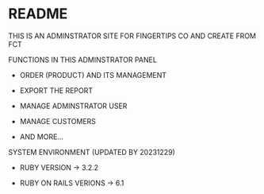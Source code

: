 # README

<!-- This README would normally document whatever steps are necessary to get the
application up and running.

Things you may want to cover:

* Ruby version

* System dependencies

* Configuration

* Database creation

* Database initialization

* How to run the test suite

* Services (job queues, cache servers, search engines, etc.)

* Deployment instructions

* ... -->

THIS IS AN ADMINSTRATOR SITE FOR FINGERTIPS CO AND CREATE FROM FCT

FUNCTIONS IN THIS ADMINSTRATOR PANEL

* ORDER (PRODUCT) AND ITS MANAGEMENT

* EXPORT THE REPORT

* MANAGE ADMINSTRATOR USER

* MANAGE CUSTOMERS

* AND MORE...

SYSTEM ENVIRONMENT (UPDATED BY 20231229)

* RUBY VERSION -> 3.2.2

* RUBY ON RAILS VERIONS -> 6.1